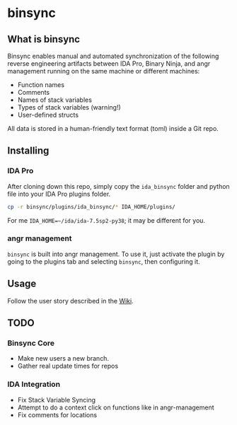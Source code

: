 
# binsync

## What is binsync

Binsync enables manual and automated synchronization of the following reverse engineering artifacts between IDA Pro, Binary Ninja, and angr management running on the same machine or different machines:

- Function names
- Comments
- Names of stack variables
- Types of stack variables (warning!)
- User-defined structs

All data is stored in a human-friendly text format (toml) inside a Git repo.

## Installing

### IDA Pro
After cloning down this repo, simply copy the `ida_binsync` folder and python file into your IDA Pro plugins folder.
```bash
cp -r binsync/plugins/ida_binsync/* IDA_HOME/plugins/
```
For me `IDA_HOME=~/ida/ida-7.5sp2-py38`; it may be different for you. 

### angr management
`binsync` is built into angr management. To use it, just activate the plugin by going to the plugins tab and
selecting `binsync`, then configuring it. 

## Usage

Follow the user story described in the [Wiki](https://github.com/angr/binsync/wiki).

## TODO
### Binsync Core
- Make new users a new branch.
- Gather real update times for repos

### IDA Integration
- Fix Stack Variable Syncing
- Attempt to do a context click on functions like in angr-management
- Fix comments for locations 

